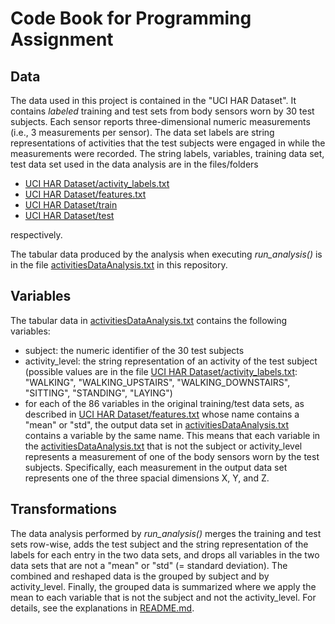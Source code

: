# Code Book for Programming Assignment

## Data

The data used in this project is contained in the "UCI HAR Dataset". It contains *labeled* training and test sets from body sensors worn by 30 test subjects. Each sensor reports three-dimensional numeric measurements (i.e., 3 measurements per sensor). The data set labels are string representations of activities that the test subjects were engaged in while the measurements were recorded. The string labels, variables, training data set, test data set used in the data analysis are in the files/folders
- [UCI HAR Dataset/activity_labels.txt](https://github.com/Haribou/courseraJhuGettingCleaningData/blob/main/UCI%20HAR%20Dataset/activity_labels.txt)
- [UCI HAR Dataset/features.txt](https://github.com/Haribou/courseraJhuGettingCleaningData/blob/main/UCI%20HAR%20Dataset/features.txt)
- [UCI HAR Dataset/train](https://github.com/Haribou/courseraJhuGettingCleaningData/tree/main/UCI%20HAR%20Dataset/train)
- [UCI HAR Dataset/test](https://github.com/Haribou/courseraJhuGettingCleaningData/tree/main/UCI%20HAR%20Dataset/test)

respectively.

The tabular data produced by the analysis when executing *run_analysis()* is in the file [activitiesDataAnalysis.txt](https://github.com/Haribou/courseraJhuGettingCleaningData/blob/main/activitiesDataAnalysis.txt) in this repository.

## Variables

The tabular data in [activitiesDataAnalysis.txt](https://github.com/Haribou/courseraJhuGettingCleaningData/blob/main/activitiesDataAnalysis.txt) contains the following variables:
- subject: the numeric identifier of the 30 test subjects
- activity_level: the string representation of an activity of the test subject (possible values are in the file [UCI HAR Dataset/activity_labels.txt](https://github.com/Haribou/courseraJhuGettingCleaningData/blob/main/UCI%20HAR%20Dataset/activity_labels.txt): "WALKING", "WALKING_UPSTAIRS", "WALKING_DOWNSTAIRS", "SITTING", "STANDING", "LAYING")
- for each of the 86 variables in the original training/test data sets, as described in [UCI HAR Dataset/features.txt](https://github.com/Haribou/courseraJhuGettingCleaningData/blob/main/UCI%20HAR%20Dataset/features.txt) whose name contains a "mean" or "std", the output data set in [activitiesDataAnalysis.txt](https://github.com/Haribou/courseraJhuGettingCleaningData/blob/main/activitiesDataAnalysis.txt) contains a variable by the same name. This means that each variable in the [activitiesDataAnalysis.txt](https://github.com/Haribou/courseraJhuGettingCleaningData/blob/main/activitiesDataAnalysis.txt) that is not the subject or activity_level represents a measurement of one of the body sensors worn by the test subjects. Specifically, each measurement in the output data set represents one of the three spacial dimensions X, Y, and Z.

## Transformations

The data analysis performed by *run_analysis()* merges the training and test sets row-wise, adds the test subject and the string representation of the labels for each entry in the two data sets, and drops all variables in the two data sets that are not a "mean" or "std" (= standard deviation). The combined and reshaped data is the grouped by subject and by activity_level. Finally, the grouped data is summarized where we apply the mean to each variable that is not the subject and not the activity_level. For details, see the explanations in [README.md](https://github.com/Haribou/courseraJhuGettingCleaningData/blob/main/UCI%20HAR%20Dataset/README.txt).
